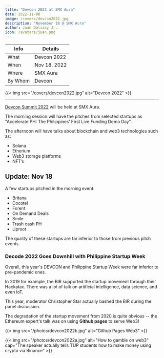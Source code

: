 ```yaml
---
title: "Devcon 2022 at SMX Aura"
date: 2022-11-08
image: /covers/devcon2022.jpg
description: "November 18 @ SMX Aura"
author: Juan Dalisay Jr.
icon: /avatars/juan.png
---
```




Info | Details 
--- | ---
What | Devcon 2022
When | Nov 18, 2022
Where | SMX Aura
By Whom | Devcon

{{< img src="/covers/devcon2022.jpg" alt="Devcon 2022" >}}

---

[Devcon Summit 2022](https://devcon.ph/) will be held at SMX Aura. 


The morning session will have the pitches from selected startups as "Accelerate PH: The Philippines’ First Live Funding Demo Day".

The afternoon will have talks about blockchain and web3 technologies such as:
- Solana
- Etherium
- Web3 storage platforms
- NFT’s

 <!-- Web3 projects and more. -->


## Update: Nov 18

A few startups pitched in the morning event:

- Britana
- Cocotel
- Forent
- On Demand Deals
- Smile
- Trash cash PH
- Uproot

The quality of these startups are far inferior to those from previous pitch events.  

<!-- The afternoon will have talks about blockchain and web3 technologies such as:
- Solana
- Ethereum
-  -->

### Decode 2022 Goes Downhill with Philippine Startup Week

Overall, this year's DEVCON and Philippine Startup Week were far inferior to pre-pandemic ones. 

In 2019 for example, the BIR supported the startup movement through their Hackatax. There was a lot of talk on artificial intelligence, data science, and even IoT. 

This year, moderator Christopher Star actually bashed the BIR during the panel discussion. 

The degradation of the startup movement from 2020 is quite obvious -- the Ethereum expert's talk was on using **Github pages** to serve Web3!  

{{< img src="/photos/devcon2022b.jpg" alt="Github Pages Web3" >}}


{{< img src="/photos/devcon2022a.jpg" alt="How to gamble on web3" cap="The speaker actually tells TUP students how to make money using crypto via Binance" >}}

<!-- Talk about  -->


<!-- DEVCON   is the most anticipated software developer conference in the Philippines organized annually since 2011. It features subject matter experts whose expertise, technologies, practices, and advocacies have made a significant impact. It is the official conference partner of the Philippine Startup Week. -->

 <!-- on our industry, economy, and society. -->

<!-- This 2022, the summit is about decentralizing the internet.  -->

<!-- Explore how we can own content on the latest version of the web.

Learn how we can use technology to bring internet ownership to the people.

Take part in accelerating the transformation of businesses. -->

<!-- ## Morning Session -->


<!-- We are decentralizing capital -->

<!-- STONKS accelerates the future of capital in the Philippines -->

<!-- STONKS specializes on web3 principles and lets any accredited investor invest in innovation, not just venture capitalists.

For the first time in the country, STONKS and DEVCON are hosting a live demo day for local startup founders who will present their business ideas. -->

<!-- to an audience and panel of esteemed global leaders and investors. -->

<!-- Stonks’ partnership with DEVCON accelerates investment opportunities to the country to help provide capital to rising startup. Powered by Talino, Stonks, QBO -->



<!-- We are decentralizing the future. -->




<!-- ## Registration starts at 8:00 am. Free Admission -->


<!-- DEVCON Summit 2022  DX3: Decentralizing Enterprise Transformation with web3 image -->

<!-- This event is organized by DEVCON Philippines, a volunteer organization that reaches over 30,000 online community members to promote growth and competence of Filipino software developers. -->

<!-- To know more about our community impact, please visit www.devcon.ph and www.dctx.ph. -->
